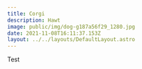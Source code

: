 ```yaml
---
title: Corgi
description: Hawt
image: public/img/dog-g187a56f29_1280.jpg
date: 2021-11-08T16:11:37.153Z
layout: ../../layouts/DefaultLayout.astro
---
```


Test
